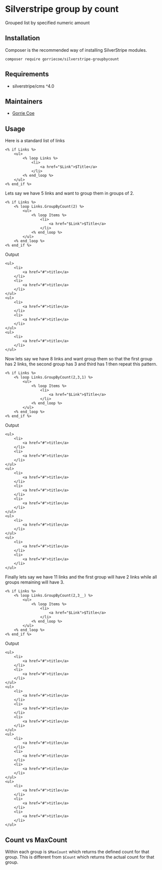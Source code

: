 # Silverstripe group by count
Grouped list by specified numeric amount

## Installation
Composer is the recommended way of installing SilverStripe modules.
```
composer require gorriecoe/silverstripe-groupbycount
```

## Requirements

- silverstripe/cms ^4.0

## Maintainers

- [Gorrie Coe](https://github.com/gorriecoe)

## Usage

Here is a standard list of links
```
<% if Links %>
    <ul>
        <% loop Links %>
            <li>
                <a href="$Link">$Title</a>
            </li>
        <% end_loop %>
    </ul>
<% end_if %>
```

Lets say we have 5 links and want to group them in groups of 2.
```
<% if Links %>
    <% loop Links.GroupByCount(2) %>
        <ul>
            <% loop Items %>
                <li>
                    <a href="$Link">$Title</a>
                </li>
            <% end_loop %>
        </ul>
    <% end_loop %>
<% end_if %>
```
Output
```
<ul>
    <li>
        <a href="#">title</a>
    </li>
    <li>
        <a href="#">title</a>
    </li>
</ul>
<ul>
    <li>
        <a href="#">title</a>
    </li>
    <li>
        <a href="#">title</a>
    </li>
</ul>
<ul>
    <li>
        <a href="#">title</a>
    </li>
</ul>
```

Now lets say we have 8 links and want group them so that the first group has 2 links, the second group has 3 and third has 1 then repeat this pattern.
```
<% if Links %>
    <% loop Links.GroupByCount(2,3,1) %>
        <ul>
            <% loop Items %>
                <li>
                    <a href="$Link">$Title</a>
                </li>
            <% end_loop %>
        </ul>
    <% end_loop %>
<% end_if %>
```
Output
```
<ul>
    <li>
        <a href="#">title</a>
    </li>
    <li>
        <a href="#">title</a>
    </li>
</ul>
<ul>
    <li>
        <a href="#">title</a>
    </li>
    <li>
        <a href="#">title</a>
    </li>
    <li>
        <a href="#">title</a>
    </li>
</ul>
<ul>
    <li>
        <a href="#">title</a>
    </li>
</ul>
<ul>
    <li>
        <a href="#">title</a>
    </li>
    <li>
        <a href="#">title</a>
    </li>
</ul>
```

Finally lets say we have 11 links and the first group will have 2 links while all groups remaining will have 3.
```
<% if Links %>
    <% loop Links.GroupByCount(2,3__) %>
        <ul>
            <% loop Items %>
                <li>
                    <a href="$Link">$Title</a>
                </li>
            <% end_loop %>
        </ul>
    <% end_loop %>
<% end_if %>
```
Output
```
<ul>
    <li>
        <a href="#">title</a>
    </li>
    <li>
        <a href="#">title</a>
    </li>
</ul>
<ul>
    <li>
        <a href="#">title</a>
    </li>
    <li>
        <a href="#">title</a>
    </li>
    <li>
        <a href="#">title</a>
    </li>
</ul>
<ul>
    <li>
        <a href="#">title</a>
    </li>
    <li>
        <a href="#">title</a>
    </li>
    <li>
        <a href="#">title</a>
    </li>
</ul>
<ul>
    <li>
        <a href="#">title</a>
    </li>
    <li>
        <a href="#">title</a>
    </li>
    <li>
        <a href="#">title</a>
    </li>
</ul>
```

## Count vs MaxCount
Within each group is `$MaxCount` which returns the defined count for that group.  This is different from `$Count` which returns the actual count for that group.
